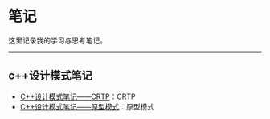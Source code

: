 # 笔记

这里记录我的学习与思考笔记。

---

## c++设计模式笔记
- [C++设计模式笔记——CRTP](notes/c%2B%2B%E8%AE%BE%E8%AE%A1%E6%A8%A1%E5%BC%8F%E7%AC%94%E8%AE%B0/C%2B%2B%E8%AE%BE%E8%AE%A1%E6%A8%A1%E5%BC%8F%E7%AC%94%E8%AE%B0%E2%80%94%E2%80%94CRTP.md)：CRTP
- [C++设计模式笔记——原型模式](notes/c%2B%2B%E8%AE%BE%E8%AE%A1%E6%A8%A1%E5%BC%8F%E7%AC%94%E8%AE%B0/C%2B%2B%E8%AE%BE%E8%AE%A1%E6%A8%A1%E5%BC%8F%E7%AC%94%E8%AE%B0%E2%80%94%E2%80%94%E5%8E%9F%E5%9E%8B%E6%A8%A1%E5%BC%8F.md)：原型模式
